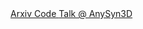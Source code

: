 <div class="links">
  <a href="https://arxiv.org/abs/2410.18084v1" target="_blank" rel="noopener noreferrer">
    <i class="fas fa-file-pdf"></i> Arxiv
  </a>
  <a href="https://github.com/3DTopia/DynamicCity" target="_blank" rel="noopener noreferrer">
    <i class="fab fa-github"></i> Code
  </a>
  <a href="https://www.bilibili.com/video/BV1c7rqYHEot/" target="_blank" rel="noopener noreferrer">
    <i class="fas fa-chalkboard-teacher"></i> Talk @ AnySyn3D
  </a>
</div>